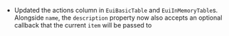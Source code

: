 - Updated the actions column in `EuiBasicTable` and `EuiInMemoryTable`s. Alongside `name`, the `description` property now also accepts an optional callback that the current `item` will be passed to
